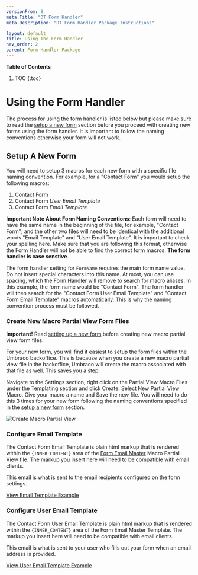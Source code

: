 ```yaml
---
versionFrom: 8
meta.Title: "DT Form Handler"
meta.Description: "DT Form Handler Package Instructions"

layout: default
title: Using The Form Handler
nav_order: 2
parent: Form Handler Package
---
```


**Table of Contents**
1. TOC
{:toc}

# Using the Form Handler

The process for using the form handler is listed below but please make sure to read the [setup a new form](#setup-a-new-form) section before you proceed with creating new forms using the form handler. It is important to follow the naming conventions otherwise your form will not work.

## Setup A New Form

You will need to setup 3 macros for each new form with a specific file naming convention. For example, for a "Contact Form" you would setup the following macros:

1. Contact Form
2. Contact Form *User Email Template*
3. Contact Form *Email Template*

**Important Note About Form Naming Conventions**: Each form will need to have the same name in the beginning of the file, for example, "Contact Form"; and the other two files will need to be identical with the additional words "Email Template" and "User Email Template". It is important to check your spelling here. Make sure that you are following this format, otherwise the Form Handler will not be able to find the correct form macros. **The form handler is case senstive**.

The form handler setting for `FormName` requires the main form name value. Do not insert special characters into this name. At most, you can use spacing, which the Form Handler will remove to search for macro aliases. In this example, the form name would be "Contact Form". The form handler will then search for the "Contact Form User Email Template" and "Contact Form Email Template" macros automatically. This is why the naming convention process must be followed.

### Create New Macro Partial View Form Files

**Important!** Read [setting up a new form](#setup-a-new-form) before creating new macro partial view form files.

For your new form, you will find it easiest to setup the form files within the Umbraco backoffice. This is because when you create a new macro partial view file in the backoffice, Umbraco will create the macro associated with that file as well. This saves you a step.

Navigate to the Settings section, right click on the Partial View Macro Files under the Templating section and click Create. Select New Partial View Macro. Give your macro a name and Save the new file. You will need to do this 3 times for your new form following the naming conventions specified in the [setup a new form](#setup-a-new-form) section.

![Create Macro Partial View](images/v8/create-macro-partial-view.gif)


### Configure Email Template

The Contact Form Email Template is plain html markup that is rendered within the `{INNER_CONTENT}` area of the <a href="https://github.com/bkclerke/MyUmbDocs/blob/master/Form-Handler/files/Views/MacroPartials/FormEmailMaster.cshtml" target="_blank">Form Email Master</a> Macro Partial View file. The markup you insert here will need to be compatible with email clients.

This email is what is sent to the email recipients configured on the form settings.

<a href="https://github.com/bkclerke/MyUmbDocs/blob/master/Form-Handler/files/Views/MacroPartials/ContactFormEmailTemplate.cshtml" target="_blank" class="btn btn-purple">View Email Template Example</a>

### Configure User Email Template

The Contact Form User Email Template is plain html markup that is rendered within the `{INNER_CONTENT}` area of the Form Email Master Template. The markup you insert here will need to be compatible with email clients.

This email is what is sent to your user who fills out your form when an email address is provided.

<a href="https://github.com/bkclerke/MyUmbDocs/blob/master/Form-Handler/files/Views/MacroPartials/ContactFormUserEmailTemplate.cshtml" target="_blank" class="btn btn-purple">View User Email Template Example</a>